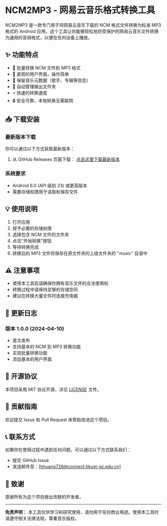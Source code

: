 # NCM2MP3 - 网易云音乐格式转换工具

NCM2MP3 是一款专门用于将网易云音乐下载的 NCM 格式文件转换为标准 MP3 格式的 Android 应用。这个工具让你能够轻松地将受保护的网易云音乐文件转换为通用的音频格式，以便在任何设备上播放。

## ✨ 功能特点

- 🔄 批量转换 NCM 文件到 MP3 格式
- 📱 直观的用户界面，操作简单
- 🎵 保留音乐元数据（歌手、专辑等信息）
- 📂 自动管理输出文件夹
- ⚡ 快速的转换速度
- 🔒 安全可靠，本地转换无需联网

## 📥 下载安装

### 最新版本下载

你可以通过以下方式获取最新版本：

1. 从 GitHub Releases 页面下载：
   [点击这里下载最新版本](https://github.com/icarsone/ncm2mp3/releases/tag/publish)

### 系统要求

- Android 6.0 (API 级别 23) 或更高版本
- 需要存储权限用于读取和保存文件

## 💡 使用说明

1. 打开应用
2. 授予必要的存储权限
3. 选择包含 NCM 文件的文件夹
4. 点击"开始转换"按钮
5. 等待转换完成
6. 转换后的 MP3 文件将保存在原文件夹的上级文件夹的 "music" 目录中

## ⚠️ 注意事项

- 使用本工具前请确保你拥有音乐文件的合法使用权
- 转换过程中请保持足够的存储空间
- 建议在转换大量文件时连接充电器

## 🔄 更新日志

### 版本 1.0.0 (2024-04-10)
- 首次发布
- 支持基本的 NCM 到 MP3 转换功能
- 实现批量转换功能
- 添加基本的用户界面

## 📝 开源协议

本项目采用 MIT 协议开源，详见 [LICENSE](LICENSE) 文件。

## 🤝 贡献指南

欢迎提交 Issue 和 Pull Request 来帮助改进这个项目。

## 📞 联系方式

如果你在使用过程中遇到任何问题，可以通过以下方式联系我们：

- 提交 GitHub Issue
- 发送邮件至：[hhuang726@connect.hkust-gz.edu.cn]

## 🙏 致谢

感谢所有为这个项目做出贡献的开发者。

---

**免责声明：** 本工具仅供学习和研究使用，请勿用于任何商业用途。使用本工具时请遵守相关法律法规，尊重音乐版权。 